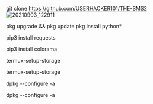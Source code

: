 git clone https://github.com/USERHACKER101/THE-SMS2
![20210903_122911](https://user-images.githubusercontent.com/74477764/132047201-8006b4a5-4421-494c-9d9d-17c656dea856.jpg)


pkg upgrade && pkg update
pkg install python*

 pip3 install requests

 pip3 install colorama

 termux-setup-storage

 termux-setup-storage

 dpkg --configure -a

 dpkg --configure -a
